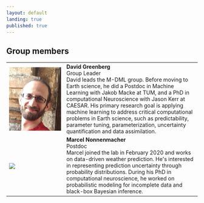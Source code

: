 ```yaml
---
layout: default
landing: true
published: true
---
```


## Group members
 <table style="width:100%; border-style:none; border-spacing: 10px">
   <colgroup>
    <col style="width:30%">  
    <col>
  </colgroup>
  <tr>
    <td style="vertical-align:middle"><img align="center" src="david.png" style="margin: 0px 0px 0px 0px"></td>
    <td style="vertical-align:top">
      <strong>David Greenberg</strong>
      <br/>
      Group Leader
      <br/>
      David leads the M-DML group. Before moving to Earth science, he did a Postdoc in Machine Learning with Jakob Macke at TUM, and a PhD in computational Neuroscience with Jason Kerr at CAESAR.
      His primary research goal is applying machine learning to address critical computational problems in Earth science, such as predictability, parameter tuning, parameterization, uncertainty quantification and data assimilation. 
    </td>
  </tr>
  <tr>
    <td style="vertical-align:middle">
      <img align="center" src="marcel.png" style="margin: 0px 0px 0px 0px">
    </td>
    <td style="vertical-align:top">
      <strong>Marcel Nonnenmacher</strong><br/>
      Postdoc<br/>
      Marcel joined the lab in February 2020 and works on data-driven weather prediction. He's interested in representing prediction uncertainty through probability distributions. During his PhD in computational neuroscience, he worked on probabilistic modeling for incomplete data and black-box Bayesian inference.
    </td>
  </tr>
</table> 